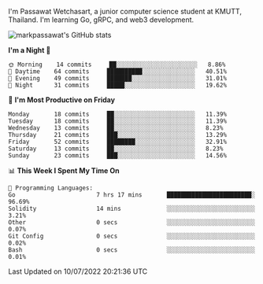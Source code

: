 
I'm Passawat Wetchasart, a junior computer science student at KMUTT, Thailand. I'm learning Go, gRPC, and web3 development.


![markpassawat's GitHub stats](https://github-readme-stats.vercel.app/api?username=markpassawat&show_icons=true&theme=radical)

<!--START_SECTION:waka-->
**I'm a Night 🦉** 

```text
🌞 Morning    14 commits     ██░░░░░░░░░░░░░░░░░░░░░░░   8.86% 
🌆 Daytime    64 commits     ██████████░░░░░░░░░░░░░░░   40.51% 
🌃 Evening    49 commits     ███████░░░░░░░░░░░░░░░░░░   31.01% 
🌙 Night      31 commits     █████░░░░░░░░░░░░░░░░░░░░   19.62%

```
📅 **I'm Most Productive on Friday** 

```text
Monday       18 commits     ██░░░░░░░░░░░░░░░░░░░░░░░   11.39% 
Tuesday      18 commits     ██░░░░░░░░░░░░░░░░░░░░░░░   11.39% 
Wednesday    13 commits     ██░░░░░░░░░░░░░░░░░░░░░░░   8.23% 
Thursday     21 commits     ███░░░░░░░░░░░░░░░░░░░░░░   13.29% 
Friday       52 commits     ████████░░░░░░░░░░░░░░░░░   32.91% 
Saturday     13 commits     ██░░░░░░░░░░░░░░░░░░░░░░░   8.23% 
Sunday       23 commits     ███░░░░░░░░░░░░░░░░░░░░░░   14.56%

```


📊 **This Week I Spent My Time On** 

```text
💬 Programming Languages: 
Go                       7 hrs 17 mins       ████████████████████████░   96.69% 
Solidity                 14 mins             ░░░░░░░░░░░░░░░░░░░░░░░░░   3.21% 
Other                    0 secs              ░░░░░░░░░░░░░░░░░░░░░░░░░   0.07% 
Git Config               0 secs              ░░░░░░░░░░░░░░░░░░░░░░░░░   0.02% 
Bash                     0 secs              ░░░░░░░░░░░░░░░░░░░░░░░░░   0.01%

```


 Last Updated on 10/07/2022 20:21:36 UTC
<!--END_SECTION:waka-->

<!--
**markpassawat/markpassawat** is a ✨ _special_ ✨ repository because its `README.md` (this file) appears on your GitHub profile.

Here are some ideas to get you started:

- 🔭 I’m currently working on ...
- 🌱 I’m currently learning ...
- 👯 I’m looking to collaborate on ...
- 🤔 I’m looking for help with ...
- 💬 Ask me about ...
- 📫 How to reach me: ...
- 😄 Pronouns: He/Him
- ⚡ Fun fact: ...
-->
